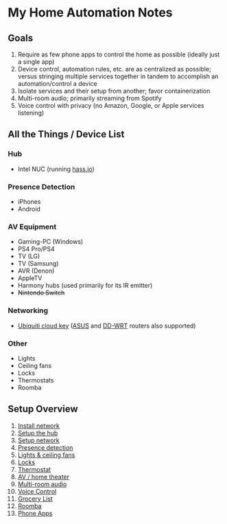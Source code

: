 # My Home Automation Notes

## Goals

1. Require as few phone apps to control the home as possible (ideally just a single app)
2. Device control, automation rules, etc. are as centralized as possible; versus stringing multiple services together in tandem to accomplish an automation/control a device
3. Isolate services and their setup from another; favor containerization
4. Multi-room audio; primarily streaming from Spotify
5. Voice control with privacy (no Amazon, Google, or Apple services listening)

## All the Things / Device List

### Hub

- Intel NUC (running [hass.io](https://www.home-assistant.io/hassio/))

### Presence Detection

- iPhones
- Android

### AV Equipment

- Gaming-PC (Windows)
- PS4 Pro/PS4
- TV (LG)
- TV (Samsung)
- AVR (Denon)
- AppleTV
- Harmony hubs (used primarily for its IR emitter)
- ~~Nintendo Switch~~

### Networking

- [Ubiquiti cloud key](https://www.ui.com/unifi/unifi-cloud-key/) ([ASUS](https://www.home-assistant.io/integrations/asuswrt/) and [DD-WRT](https://www.home-assistant.io/integrations/ddwrt/) routers also supported)

### Other

- Lights
- Ceiling fans
- Locks
- Thermostats
- Roomba

## Setup Overview

1. [Install network](install-network.md)
2. [Setup the hub](setup-hub.md)
3. [Setup network](setup-network.md)
4. [Presence detection](presence-detection.md)
5. [Lights & ceiling fans](lights-and-ceiling-fans.md)
6. [Locks](locks.md)
7. [Thermostat](thermostat.md)
8. [AV / home theater](av.md)
9. [Multi-room audio](multi-room-audio.md)
10. [Voice Control](voice-control.md)
11. [Grocery List](grocery-list.md)
12. [Roomba](roomba.md)
13. [Phone Apps](phone-apps.md)
